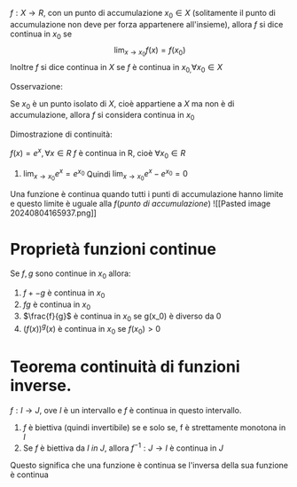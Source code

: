 $f:X \to R$, con un punto di accumulazione $x_{0} \in X$ (solitamente il punto di accumulazione non deve per forza appartenere all'insieme), allora $f$ si dice continua in $x_{0}$ se 
$$\lim_{x\to x_{0}} f(x)= f(x_0)$$
Inoltre $f$ si dice continua in $X$ se $f$ è continua in $x_{0,}\forall x_{0}\in X$

Osservazione:

Se $x_0$ è un punto isolato di $X$, cioè appartiene a $X$ ma non è di accumulazione, allora $f$ si considera continua in $x_0$

Dimostrazione di continuità:

$f(x) = e^{x},\forall x \in R$ 
$f$ è continua in R, cioè $\forall x_{0}\in R$
1) $\lim_{x\to x_{0}} e^{x}= e^{x_{0}}$  Quindi $\lim_{x\to x_{0}} e^{x} - e^{x_{0}}= 0$

Una funzione è continua quando tutti i punti di accumulazione hanno limite e questo limite è uguale alla $f(punto \ di \ accumulazione)$
![[Pasted image 20240804165937.png]]

# Proprietà funzioni continue

Se $f,g$ sono continue in $x_0$ allora:
1) $f +- g$ è continua in $x_0$
2) $fg$ è continua in $x_0$
3) $\frac{f}{g}$ è continua in $x_0$ se g(x_0) è diverso da 0
4) $(f(x))^g(x)$ è continua in $x_0$ se $f(x_{0})>0$



# Teorema continuità di funzioni inverse.

$f:I \to J$, ove $I$ è un intervallo e $f$ è continua in questo intervallo.

1) $f$ è biettiva (quindi invertibile) se e solo se, f è strettamente monotona in $I$
2) Se $f$ è biettiva da $I \ in \ J$, allora $f^{-1}: J\to I$ è continua in $J$

Questo significa che una funzione è continua se l'inversa della sua funzione è continua



